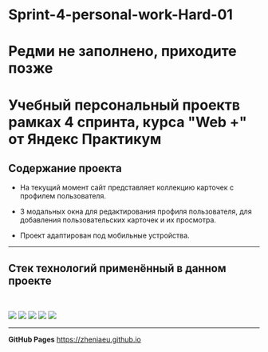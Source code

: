 # Sprint-4-personal-work-Hard-01

# **Редми не заполнено, приходите позже**

# **Учебный персональный проектв рамках 4 спринта, курса "Web +" от Яндекс Практикум**


## **Содержание проекта**  

+ На текущий момент сайт представляет коллекцию карточек с профилем пользователя.

+ 3 модальных окна для редактирования профиля пользователя, для добавления пользовательских карточек и их просмотра.

+ Проект адаптирован под мобильные устройства.


___
## **Cтек технологий применённый в данном проекте**  
<br>

![](https://img.shields.io/badge/&zwnj;-JavaScript-informational?style=flat&logo=JavaScript&logoColor=yellow&color=2bbc8a)   ![](https://img.shields.io/badge/&zwnj;-Sass-informational?style=flat&logo=Sass&logoColor=cc6699&color=2bbc8a)   ![](https://img.shields.io/badge/&zwnj;-HTML5-informational?style=flat&logo=HTML5&logoColor=yellowwhite&color=2bbc8a)   ![](https://img.shields.io/badge/&zwnj;-CSS3-informational?style=flat&logo=CSS3&logoColor=00aeff&color=2bbc8a)   ![](https://img.shields.io/badge/&zwnj;-BEM____Nested-informational?style=flat&logo=BEM&logoColor=white&color=2bbc8a)   

___
**GitHub Pages** 
https://zheniaeu.github.io